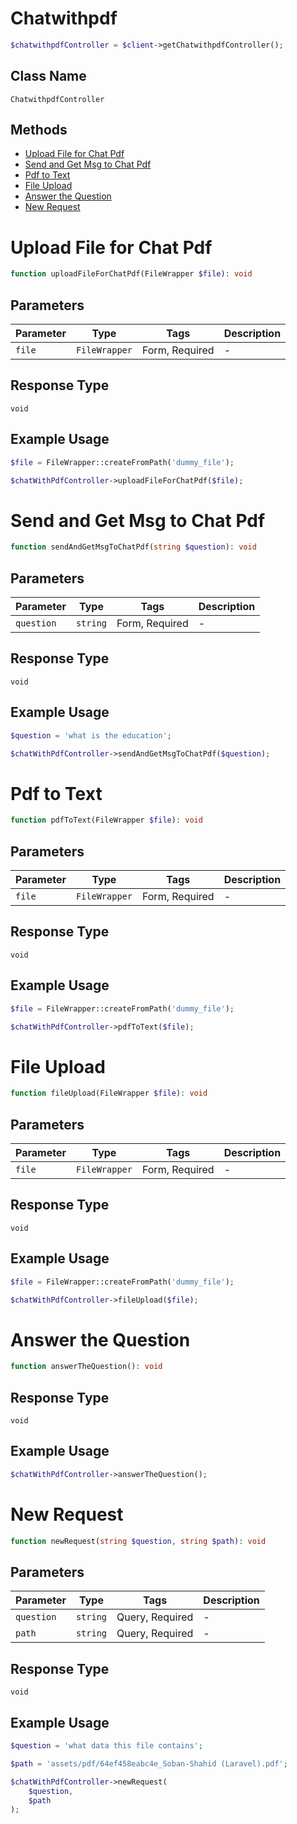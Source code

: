 # Chatwithpdf

```php
$chatwithpdfController = $client->getChatwithpdfController();
```

## Class Name

`ChatwithpdfController`

## Methods

* [Upload File for Chat Pdf](../../doc/controllers/chatwithpdf.md#upload-file-for-chat-pdf)
* [Send and Get Msg to Chat Pdf](../../doc/controllers/chatwithpdf.md#send-and-get-msg-to-chat-pdf)
* [Pdf to Text](../../doc/controllers/chatwithpdf.md#pdf-to-text)
* [File Upload](../../doc/controllers/chatwithpdf.md#file-upload)
* [Answer the Question](../../doc/controllers/chatwithpdf.md#answer-the-question)
* [New Request](../../doc/controllers/chatwithpdf.md#new-request)


# Upload File for Chat Pdf

```php
function uploadFileForChatPdf(FileWrapper $file): void
```

## Parameters

| Parameter | Type | Tags | Description |
|  --- | --- | --- | --- |
| `file` | `FileWrapper` | Form, Required | - |

## Response Type

`void`

## Example Usage

```php
$file = FileWrapper::createFromPath('dummy_file');

$chatWithPdfController->uploadFileForChatPdf($file);
```


# Send and Get Msg to Chat Pdf

```php
function sendAndGetMsgToChatPdf(string $question): void
```

## Parameters

| Parameter | Type | Tags | Description |
|  --- | --- | --- | --- |
| `question` | `string` | Form, Required | - |

## Response Type

`void`

## Example Usage

```php
$question = 'what is the education';

$chatWithPdfController->sendAndGetMsgToChatPdf($question);
```


# Pdf to Text

```php
function pdfToText(FileWrapper $file): void
```

## Parameters

| Parameter | Type | Tags | Description |
|  --- | --- | --- | --- |
| `file` | `FileWrapper` | Form, Required | - |

## Response Type

`void`

## Example Usage

```php
$file = FileWrapper::createFromPath('dummy_file');

$chatWithPdfController->pdfToText($file);
```


# File Upload

```php
function fileUpload(FileWrapper $file): void
```

## Parameters

| Parameter | Type | Tags | Description |
|  --- | --- | --- | --- |
| `file` | `FileWrapper` | Form, Required | - |

## Response Type

`void`

## Example Usage

```php
$file = FileWrapper::createFromPath('dummy_file');

$chatWithPdfController->fileUpload($file);
```


# Answer the Question

```php
function answerTheQuestion(): void
```

## Response Type

`void`

## Example Usage

```php
$chatWithPdfController->answerTheQuestion();
```


# New Request

```php
function newRequest(string $question, string $path): void
```

## Parameters

| Parameter | Type | Tags | Description |
|  --- | --- | --- | --- |
| `question` | `string` | Query, Required | - |
| `path` | `string` | Query, Required | - |

## Response Type

`void`

## Example Usage

```php
$question = 'what data this file contains';

$path = 'assets/pdf/64ef458eabc4e_Soban-Shahid (Laravel).pdf';

$chatWithPdfController->newRequest(
    $question,
    $path
);
```

